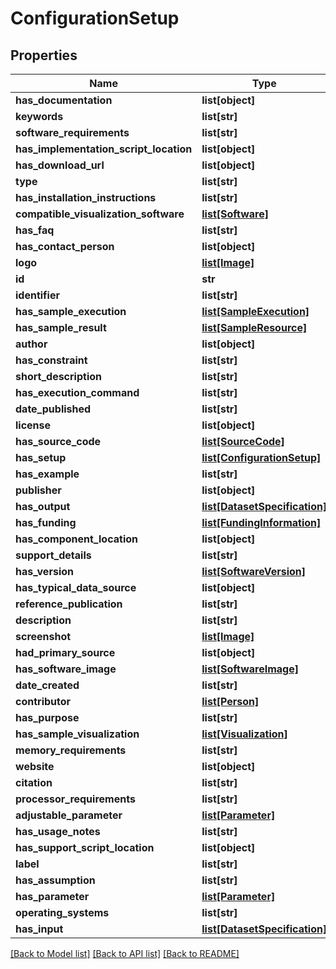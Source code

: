 # ConfigurationSetup

## Properties
Name | Type | Description | Notes
------------ | ------------- | ------------- | -------------
**has_documentation** | **list[object]** |  | [optional] 
**keywords** | **list[str]** |  | [optional] 
**software_requirements** | **list[str]** |  | [optional] 
**has_implementation_script_location** | **list[object]** |  | [optional] 
**has_download_url** | **list[object]** |  | [optional] 
**type** | **list[str]** |  | [optional] 
**has_installation_instructions** | **list[str]** |  | [optional] 
**compatible_visualization_software** | [**list[Software]**](Software.md) |  | [optional] 
**has_faq** | **list[str]** |  | [optional] 
**has_contact_person** | **list[object]** |  | [optional] 
**logo** | [**list[Image]**](Image.md) |  | [optional] 
**id** | **str** |  | [optional] 
**identifier** | **list[str]** |  | [optional] 
**has_sample_execution** | [**list[SampleExecution]**](SampleExecution.md) |  | [optional] 
**has_sample_result** | [**list[SampleResource]**](SampleResource.md) |  | [optional] 
**author** | **list[object]** |  | [optional] 
**has_constraint** | **list[str]** |  | [optional] 
**short_description** | **list[str]** |  | [optional] 
**has_execution_command** | **list[str]** |  | [optional] 
**date_published** | **list[str]** |  | [optional] 
**license** | **list[object]** |  | [optional] 
**has_source_code** | [**list[SourceCode]**](SourceCode.md) |  | [optional] 
**has_setup** | [**list[ConfigurationSetup]**](ConfigurationSetup.md) |  | [optional] 
**has_example** | **list[str]** |  | [optional] 
**publisher** | **list[object]** |  | [optional] 
**has_output** | [**list[DatasetSpecification]**](DatasetSpecification.md) |  | [optional] 
**has_funding** | [**list[FundingInformation]**](FundingInformation.md) |  | [optional] 
**has_component_location** | **list[object]** |  | [optional] 
**support_details** | **list[str]** |  | [optional] 
**has_version** | [**list[SoftwareVersion]**](SoftwareVersion.md) |  | [optional] 
**has_typical_data_source** | **list[object]** |  | [optional] 
**reference_publication** | **list[str]** |  | [optional] 
**description** | **list[str]** |  | [optional] 
**screenshot** | [**list[Image]**](Image.md) |  | [optional] 
**had_primary_source** | **list[object]** |  | [optional] 
**has_software_image** | [**list[SoftwareImage]**](SoftwareImage.md) |  | [optional] 
**date_created** | **list[str]** |  | [optional] 
**contributor** | [**list[Person]**](Person.md) |  | [optional] 
**has_purpose** | **list[str]** |  | [optional] 
**has_sample_visualization** | [**list[Visualization]**](Visualization.md) |  | [optional] 
**memory_requirements** | **list[str]** |  | [optional] 
**website** | **list[object]** |  | [optional] 
**citation** | **list[str]** |  | [optional] 
**processor_requirements** | **list[str]** |  | [optional] 
**adjustable_parameter** | [**list[Parameter]**](Parameter.md) |  | [optional] 
**has_usage_notes** | **list[str]** |  | [optional] 
**has_support_script_location** | **list[object]** |  | [optional] 
**label** | **list[str]** |  | [optional] 
**has_assumption** | **list[str]** |  | [optional] 
**has_parameter** | [**list[Parameter]**](Parameter.md) |  | [optional] 
**operating_systems** | **list[str]** |  | [optional] 
**has_input** | [**list[DatasetSpecification]**](DatasetSpecification.md) |  | [optional] 

[[Back to Model list]](../README.md#documentation-for-models) [[Back to API list]](../README.md#documentation-for-api-endpoints) [[Back to README]](../README.md)


